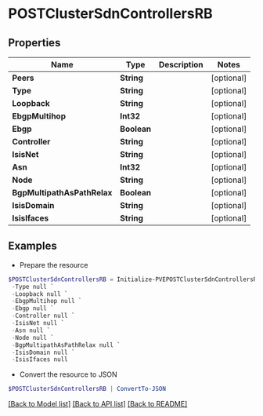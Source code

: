 # POSTClusterSdnControllersRB
## Properties

Name | Type | Description | Notes
------------ | ------------- | ------------- | -------------
**Peers** | **String** |  | [optional] 
**Type** | **String** |  | [optional] 
**Loopback** | **String** |  | [optional] 
**EbgpMultihop** | **Int32** |  | [optional] 
**Ebgp** | **Boolean** |  | [optional] 
**Controller** | **String** |  | [optional] 
**IsisNet** | **String** |  | [optional] 
**Asn** | **Int32** |  | [optional] 
**Node** | **String** |  | [optional] 
**BgpMultipathAsPathRelax** | **Boolean** |  | [optional] 
**IsisDomain** | **String** |  | [optional] 
**IsisIfaces** | **String** |  | [optional] 

## Examples

- Prepare the resource
```powershell
$POSTClusterSdnControllersRB = Initialize-PVEPOSTClusterSdnControllersRB  -Peers null `
 -Type null `
 -Loopback null `
 -EbgpMultihop null `
 -Ebgp null `
 -Controller null `
 -IsisNet null `
 -Asn null `
 -Node null `
 -BgpMultipathAsPathRelax null `
 -IsisDomain null `
 -IsisIfaces null
```

- Convert the resource to JSON
```powershell
$POSTClusterSdnControllersRB | ConvertTo-JSON
```

[[Back to Model list]](../README.md#documentation-for-models) [[Back to API list]](../README.md#documentation-for-api-endpoints) [[Back to README]](../README.md)

